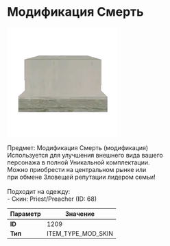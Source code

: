 # Модификация Смерть

![Item Image](../img/1209.webp?raw=true)

Предмет: Модификация Смерть (модификация)<br>Используется для улучшения внешнего вида вашего<br>персонажа в полной Уникальной комплектации.<br>Можно приобрести на центральном рынке или<br>при обмене Зловещей репутации лидером семьи!<br><br>Подходит на одежду: <br> - Скин: Priest/Preacher (ID: 68)<br>


| Параметр | Значение |
|----------|----------|
| **ID** | 1209 |
| **Тип** | ITEM_TYPE_MOD_SKIN |

